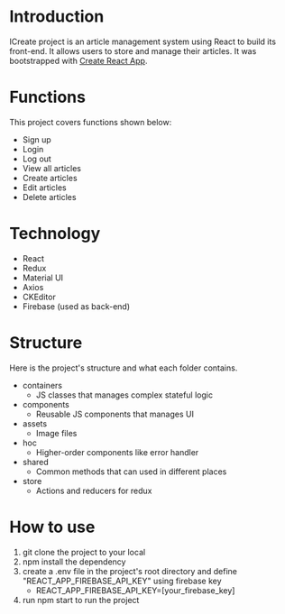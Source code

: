 # Introduction
ICreate project is an article management system using React to build its front-end. It allows users to store and manage their articles. It was bootstrapped with [Create React App](https://github.com/facebook/create-react-app).

# Functions
This project covers functions shown below:
- Sign up
- Login
- Log out
- View all articles
- Create articles
- Edit articles
- Delete articles

# Technology
- React
- Redux
- Material UI
- Axios
- CKEditor
- Firebase (used as back-end)

# Structure
Here is the project's structure and what each folder contains.
- containers
    - JS classes that manages complex stateful logic
- components
    - Reusable JS components that manages UI
- assets
    - Image files
- hoc
    - Higher-order components like error handler
- shared
    - Common methods that can used in different places
- store
    - Actions and reducers for redux

# How to use
1. git clone the project to your local
2. npm install the dependency
3. create a .env file in the project's root directory and define "REACT_APP_FIREBASE_API_KEY" using firebase key
    - REACT_APP_FIREBASE_API_KEY=[your_firebase_key]
4. run npm start to run the project